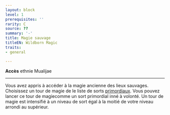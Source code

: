 ```yaml
---
layout: block
level: 1
prerequisites: ''
rarity: C
source: ??
summary: '-'
title: Magie sauvage
titleEN: Wildborn Magic
traits:
- general

---
```


<p><span id="ctl00_MainContent_DetailedOutput"><strong>Accès</strong> ethnie Mualijae<br></span></p>
<hr>
<p>Vous avez appris à accéder à la magie ancienne des lieux sauvages. Choisissez un tour de magie de le liste de sorts <a href="https://2e.aonprd.com/Spells.aspx?Tradition=4">primordiaux</a>. Vous pouvez lancer ce tour de magiecomme un sort primordial inné à volonté. Un tour de magie est intensifié à un niveau de sort égal à la moitié de votre niveau arrondi au supérieur.&nbsp;</p>